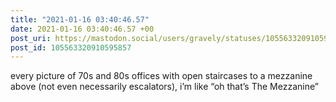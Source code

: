 ```yaml
---
title: "2021-01-16 03:40:46.57"
date: 2021-01-16 03:40:46.57 +00
post_uri: https://mastodon.social/users/gravely/statuses/105563320910595857
post_id: 105563320910595857
---
```

every picture of 70s and 80s offices with open staircases to a mezzanine above (not even necessarily escalators), i’m like “oh that’s The Mezzanine”


